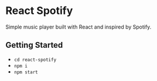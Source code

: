 # React Spotify
Simple music player built with React and inspired by Spotify.

## Getting Started

- `cd react-spotify`
- `npm i`
- `npm start`

